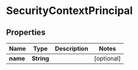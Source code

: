 

# SecurityContextPrincipal


## Properties

| Name | Type | Description | Notes |
|------------ | ------------- | ------------- | -------------|
|**name** | **String** |  |  [optional] |



